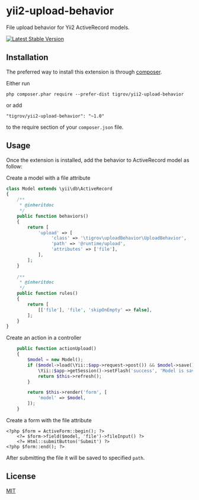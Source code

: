 yii2-upload-behavior
====================

File upload behavior for Yii2 ActiveRecord models.

[![Latest Stable Version](https://poser.pugx.org/Tigrov/yii2-upload-behavior/v/stable)](https://packagist.org/packages/Tigrov/yii2-upload-behavior)

Installation
------------

The preferred way to install this extension is through [composer](http://getcomposer.org/download/).

Either run

```
php composer.phar require --prefer-dist tigrov/yii2-upload-behavior
```

or add

```
"tigrov/yii2-upload-behavior": "~1.0"
```

to the require section of your `composer.json` file.

	
Usage
-----

Once the extension is installed, add the behavior to ActiveRecord model as follow:

Create a model with a file attribute
```php
class Model extends \yii\db\ActiveRecord
{
    /**
     * @inheritdoc
     */
    public function behaviors()
    {
        return [
            'upload' => [
                 'class' => '\tigrov\uploadBehavior\UploadBehavior',
                 'path' => '@runtime/upload',
                 'attributes' => ['file'],
            ],
        ];
    }
    
    /**
     * @inheritdoc
     */
    public function rules()
    {
        return [
            [['file'], 'file', 'skipOnEmpty' => false],
        ];
    }
}
```

Create an action in a controller
```php
    public function actionUpload()
    {
        $model = new Model();
        if ($model->load(\Yii::$app->request->post()) && $model->save()) {
            \Yii::$app->getSession()->setFlash('success', 'Model is saved.');
            return $this->refresh();
        }

        return $this->render('form', [
            'model' => $model,
        ]);
    }
```

Create a form with the file attribute
```
<?php $form = ActiveForm::begin(); ?>
    <?= $form->field($model, 'file')->fileInput() ?>
    <?= Html::submitButton('Submit') ?>
<?php $form::end(); ?>
```

After submitting the file it will be saved to specified `path`.

License
-------

[MIT](LICENSE)
